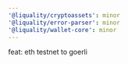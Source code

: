 ```yaml
---
'@liquality/cryptoassets': minor
'@liquality/error-parser': minor
'@liquality/wallet-core': minor
---
```


feat: eth testnet to goerli
